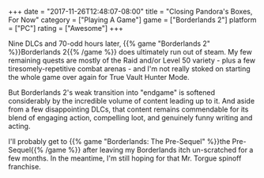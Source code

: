 +++
date = "2017-11-26T12:48:07-08:00"
title = "Closing Pandora's Boxes, For Now"
category = ["Playing A Game"]
game = ["Borderlands 2"]
platform = ["PC"]
rating = ["Awesome"]
+++

Nine DLCs and 70-odd hours later, {{% game "Borderlands 2" %}}Borderlands 2{{% /game %}} does ultimately run out of steam.  My few remaining quests are mostly of the Raid and/or Level 50 variety - plus a few tiresomely-repetitive combat arenas - and I'm not really stoked on starting the whole game over again for True Vault Hunter Mode.

But Borderlands 2's weak transition into "endgame" is softened considerably by the incredible volume of content leading up to it.  And aside from a few disappointing DLCs, that content remains commendable for its blend of engaging action, compelling loot, and genuinely funny writing and acting.

I'll probably get to {{% game "Borderlands: The Pre-Sequel" %}}the Pre-Sequel{{% /game %}} after leaving my Borderlands itch un-scratched for a few months.  In the meantime, I'm still hoping for that Mr. Torgue spinoff franchise.

